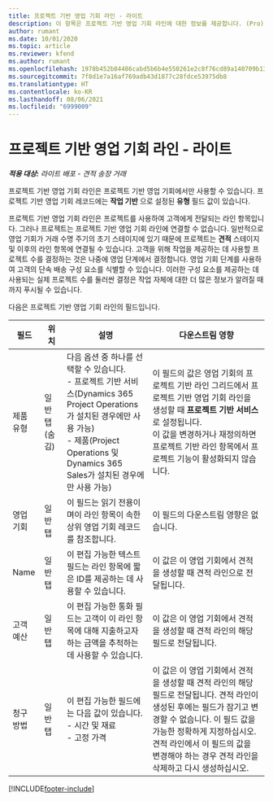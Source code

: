 ```yaml
---
title: 프로젝트 기반 영업 기회 라인 - 라이트
description: 이 항목은 프로젝트 기반 영업 기회 라인에 대한 정보를 제공합니다. (Pro)
author: rumant
ms.date: 10/01/2020
ms.topic: article
ms.reviewer: kfend
ms.author: rumant
ms.openlocfilehash: 1978b452b84486cabd5b6b4e550261e2c8f76cd89a140709b137ac184c8967c1
ms.sourcegitcommit: 7f8d1e7a16af769adb43d1877c28fdce53975db8
ms.translationtype: HT
ms.contentlocale: ko-KR
ms.lasthandoff: 08/06/2021
ms.locfileid: "6999009"
---
```

# <a name="project-based-opportunity-lines---lite"></a>프로젝트 기반 영업 기회 라인 - 라이트

_**적용 대상:** 라이트 배포 - 견적 송장 거래_

프로젝트 기반 영업 기회 라인은 프로젝트 기반 영업 기회에서만 사용할 수 있습니다. 프로젝트 기반 영업 기회 레코드에는 **작업 기반** 으로 설정된 **유형** 필드 값이 있습니다.

프로젝트 기반 영업 기회 라인은 프로젝트를 사용하여 고객에게 전달되는 라인 항목입니다. 그러나 프로젝트는 프로젝트 기반 영업 기회 라인에 연결할 수 없습니다. 일반적으로 영업 기회가 거래 수명 주기의 초기 스테이지에 있기 때문에 프로젝트는 **견적** 스테이지 및 이후의 라인 항목에 연결될 수 있습니다. 고객을 위해 작업을 제공하는 데 사용할 프로젝트 수를 결정하는 것은 나중에 영업 단계에서 결정합니다. 영업 기회 단계를 사용하여 고객의 단속 배송 구성 요소를 식별할 수 있습니다. 이러한 구성 요소를 제공하는 데 사용되는 실제 프로젝트 수를 둘러싼 결정은 작업 자체에 대한 더 많은 정보가 알려질 때까지 푸시될 수 있습니다.

다음은 프로젝트 기반 영업 기회 라인의 필드입니다.

| **필드** | **위치** | **설명** | **다운스트림 영향** |
| --- | --- | --- | --- |
| 제품 유형 | 일반 탭(숨김) | 다음 옵션 중 하나를 선택할 수 있습니다.</br>- 프로젝트 기반 서비스(Dynamics 365 Project Operations가 설치된 경우에만 사용 가능)</br>- 제품(Project Operations 및 Dynamics 365 Sales가 설치된 경우에만 사용 가능) | 이 필드의 값은 영업 기회의 프로젝트 기반 라인 그리드에서 프로젝트 기반 영업 기회 라인을 생성할 때 **프로젝트 기반 서비스** 로 설정됩니다. <br> 이 값을 변경하거나 재정의하면 프로젝트 기반 라인 항목에서 프로젝트 기능이 활성화되지 않습니다. |
| 영업 기회 | 일반 탭 | 이 필드는 읽기 전용이며이 라인 항목이 속한 상위 영업 기회 레코드를 참조합니다. | 이 필드의 다운스트림 영향은 없습니다. |
| Name | 일반 탭 | 이 편집 가능한 텍스트 필드는 라인 항목에 짧은 ID를 제공하는 데 사용할 수 있습니다. | 이 값은 이 영업 기회에서 견적을 생성할 때 견적 라인으로 전달됩니다. |
| 고객 예산 | 일반 탭 | 이 편집 가능한 통화 필드는 고객이 이 라인 항목에 대해 지출하고자 하는 금액을 추적하는 데 사용할 수 있습니다. | 이 값은 이 영업 기회에서 견적을 생성할 때 견적 라인의 해당 필드로 전달됩니다. |
| 청구 방법 | 일반 탭 | 이 편집 가능한 필드에는 다음 값이 있습니다.</br>- 시간 및 재료</br>- 고정 가격 | 이 값은 이 영업 기회에서 견적을 생성할 때 견적 라인의 해당 필드로 전달됩니다. 견적 라인이 생성된 후에는 필드가 잠기고 변경할 수 없습니다. 이 필드 값을 가능한 정확하게 지정하십시오. 견적 라인에서 이 필드의 값을 변경해야 하는 경우 견적 라인을 삭제하고 다시 생성하십시오. |


[!INCLUDE[footer-include](../../includes/footer-banner.md)]